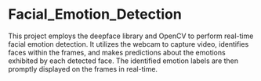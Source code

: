 # Facial_Emotion_Detection
This project employs the deepface library and OpenCV to perform real-time facial emotion detection. It utilizes the webcam to capture video, identifies faces within the frames, and makes predictions about the emotions exhibited by each detected face. The identified emotion labels are then promptly displayed on the frames in real-time.
